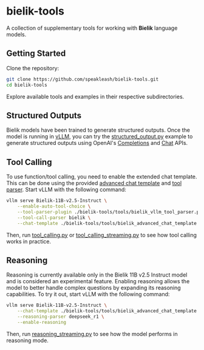 # bielik-tools

A collection of supplementary tools for working with **Bielik** language models.

## Getting Started

Clone the repository:

```bash
git clone https://github.com/speakleash/bielik-tools.git
cd bielik-tools
```

Explore available tools and examples in their respective subdirectories.

## Structured Outputs

Bielik models have been trained to generate structured outputs. Once the model is running in [vLLM](https://github.com/vllm-project/vllm), you can try the [structured_output.py](https://github.com/speakleash/bielik-tools/blob/main/examples/structured_output.py) example to generate structured outputs using OpenAI's [Completions](https://platform.openai.com/docs/api-reference/completions) and [Chat](https://platform.openai.com/docs/api-reference/chat) APIs.

## Tool Calling

To use function/tool calling, you need to enable the extended chat template. This can be done using the provided [advanced chat template](https://github.com/speakleash/bielik-tools/blob/main/tools/bielik_advanced_chat_template.jinja) and [tool parser](https://github.com/speakleash/bielik-tools/blob/main/tools/bielik_vllm_tool_parser.py). Start vLLM with the following command:

```bash
vllm serve Bielik-11B-v2.5-Instruct \
    --enable-auto-tool-choice \
    --tool-parser-plugin ./bielik-tools/tools/bielik_vllm_tool_parser.py \
    --tool-call-parser bielik \
    --chat-template ./bielik-tools/tools/bielik_advanced_chat_template.jinja
```

Then, run [tool\_calling.py](https://github.com/speakleash/bielik-tools/blob/main/examples/tool_calling.py) or [tool\_calling\_streaming.py](https://github.com/speakleash/bielik-tools/blob/main/examples/tool_calling_streaming.py) to see how tool calling works in practice.

## Reasoning

Reasoning is currently available only in the Bielik 11B v2.5 Instruct model and is considered an experimental feature. Enabling reasoning allows the model to better handle complex questions by expanding its reasoning capabilities. To try it out, start vLLM with the following command:

```bash
vllm serve Bielik-11B-v2.5-Instruct \
    --chat-template ./bielik-tools/tools/bielik_advanced_chat_template.jinja \
    --reasoning-parser deepseek_r1 \
    --enable-reasoning
```

Then, run [reasoning\_streaming.py](https://github.com/speakleash/bielik-tools/blob/main/examples/reasoning_streaming.py) to see how the model performs in reasoning mode.

